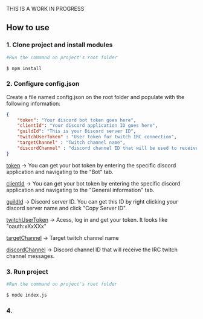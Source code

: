 THIS IS A WORK IN PROGRESS


## How to use

### 1. Clone project and install modules

```bash
#Run the command on project's root folder

$ npm install
```

### 2. Configure config.json

Create a file named config.json on the root folder and populate with the following information:

```json
{	
	"token": "Your discord bot token goes here",
	"clientId": "Your discord application ID goes here",
	"guildId": "This is your Discord server ID",
	"twitchUserToken" : "User token for twitch IRC connection",
	"targetChannel" : "Twitch channel name",
	"discordChannel" : "discord channel ID that will be used to receive twitch chat messages"
}
```
[token](https://i.imgur.com/grBBTIy.png) -> You can get your bot token by entering the specific discord application and navigating to the "Bot" tab. 

[clientId](https://i.imgur.com/u67WoGq.png) -> You can get your bot token by entering the specific discord application and navigating to the "General information" tab. 

[guildId](https://i.imgur.com/qKGsMnX.mp4) -> Discord server ID. You can get this ID by right clicking your discord server name and click "Copy Server ID".

[twitchUserToken](https://twitchapps.com/tmi/) -> Acess, log in and get your token. It looks like "oauth:xXxXXx"

[targetChannel](https://i.imgur.com/UjIKXM1) -> Target twitch channel name

[discordChannel](https://i.imgur.com/6fSVSN1.mp4) -> Discord channel ID that will receive the IRC twitch channel messages. 

### 3. Run project

```bash
#Run the command on project's root folder

$ node index.js
```


### 4.
